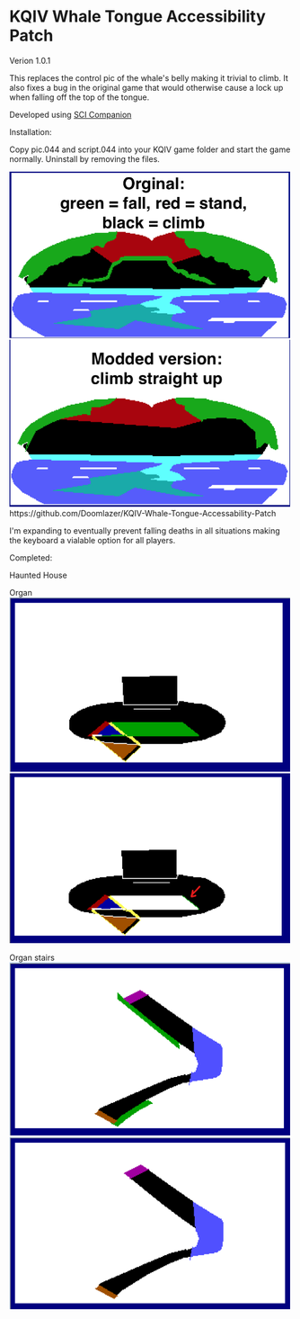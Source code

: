 # KQIV Whale Tongue Accessibility Patch
 
Verion 1.0.1

This replaces the control pic of the whale's belly making it trivial to climb. It also fixes a bug in the original game that would otherwise cause a lock up when falling off the top of the tongue.

Developed using <a href="http://scicompanion.com/">SCI Companion</a>

Installation:

Copy pic.044 and script.044 into your KQIV game folder and start the game normally. Uninstall by removing the files.

<img src="before.png"  width="500">
<img src="after.png" width="500">
https://github.com/Doomlazer/KQIV-Whale-Tongue-Accessability-Patch



I'm expanding to eventually prevent falling deaths in all situations making the keyboard a vialable option for all players.

Completed:

Haunted House

Organ
<img src="pic.058before.png"  width="500">
<img src="pic.058after.png" width="500">

Organ stairs
<img src="pic.061before.png"  width="500">
<img src="pic.061after.png" width="500">
